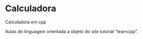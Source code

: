 # Calculadora
Calculadora em cpp 

Aulas de linguagem orientada a objeto do site tutorial "learncpp".
